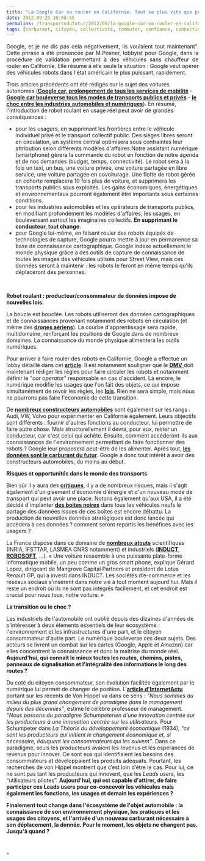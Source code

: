```yaml
---
title: "La Google Car va rouler en Californie. Tout va plus vite que prévu. Le point de basculement se rapproche."
date: 2012-09-25 10:58:55
permalink: /transportsdufutur/2012/09/la-google-car-va-rouler-en-californie-tout-va-plus-vite-que-prevu-le-point-de-basculement-se-rapproc.html
tags: [carburant, citoyen, collectivité, commuter, confiance, connectivité, cybercar, donnée data, Efficacité énergétique, Infrastructure, innovation, internet des objets, ITS, multimodes, partage de données, partage de la voirie, Service de mobilité, véhicule propre]
---
```


<p style="text-align: justify">Google, et je ne dis pas cela négativement, ils voulaient tout maintenant". Cette phrase a été prononcée par M.Posner, lobbyist pour Google, dans la procédure de validation permettant à des véhicules sans chauffeur de rouler en Californie. Elle résume à elle seule la situation : Google veut opérer des véhicules robots dans l'état américain le plus puissant, rapidement.</p> <p style=""text-align: justify"">Trois articles précédents ont été rédigés sur le sujet des voitures autonomes (<a href="https://gabrielplassat.github.io/transportsdufutur/2012/04/nos-systemes-de-transport-et-la-revolution-numerique-pourquoi-cela-va-tout-changer.html"" target=""_blank""><strong>Google car, prolongement de tous les services de mobilité</strong></a> - <a href="https://gabrielplassat.github.io/transportsdufutur/2012/06/en-supprimant-le-conducteur-la-voiture-autonome-change-profondement-le-secteur-des-mobilites.html"" target=""_blank""><strong>Google car bouleverse tous les modes de transports publics et privés</strong></a> - <a href="https://gabrielplassat.github.io/transportsdufutur/2012/09/lindustrie-automobile-a-choisi-de-concevoir-developper-et-commercialiser-des-produits-qui-sadaptent-a-tous-les-territoires.html"" target=""_blank""><strong>le choc entre les industries automobiles et numériques</strong></a>). En résumé, l'introduction de robot roulant en usage réel peut avoir de grandes conséquences : </p>   <!--more-->  <ul> <li>pour les usagers, en supprimant les frontières entre le véhicule individuel privé et le transport collectif public. Des sièges libres seront en circulation, un système central optimisera sous contraintes leur attribution selon différents modèles d'affaires.Notre assistant numérique (smartphone) gèrera la commande du robot en fonction de notre agenda et de nos demandes (budget, temps, connectivité). Le robot sera à la fois un taxi, un bus, une voiture privée, une voiture partagée en libre service, une voiture partagée en covoiturage. Une flotte de robot gérée en cohorte remplacera 10 fois plus de voiture, et supprimera les transports publics sous exploités. Les gains économiques, énergétiques et environnementaux pourront également être importants sous certaines conditions.</li> <li>pour les industries automobiles et les opérateurs de transports publics, en modifiant profondément les modèles d'affaires, les usages, en bouleversant surtout les imaginaires collectifs. <strong>En supprimant le conducteur, tout change</strong>.</li> <li>pour Google lui-même, en faisant rouler des robots équipés de technologies de capture, Google pourra mettre à jour en permanence sa base de connaissance cartographique. Google indexe actuellement le monde physique grâce à des outils de capture de connaissance de toutes les images des véhicules utilisés pour Street View, mais ces données seront à maintenir : les robots le feront en même temps qu'ils déplaceront des personnes. </li> </ul> <p style=""text-align: justify""> </p> <p style=""text-align: justify""><strong>Robot roulant : producteur/consommateur de données impose de nouvelles lois.</strong></p> <p style=""text-align: justify"">La boucle est bouclée. Les robots utiliseront des données cartographiques et de connaissances provenant notamment des robots en circulation (et même des <a href="https://gabrielplassat.github.io/transportsdufutur/2012/06/les-drones-aeriens-arrivent.html"" target=""_blank""><strong>drones aériens</strong></a>). La courbe d'apprentissage sera rapide, multidomaine, renforçant les positions de Google dans de nombreux domaines. La connaissance du monde physique alimentera les outils numériques.</p> <p style=""text-align: justify"">Pour arriver à faire rouler des robots en Californie, Google a effectué un lobby détaillé dans cet <a href=""http://www.baycitizen.org/transportation/story/google-car-zooms-toward-legal-status/?utm_source=BayCitizen&utm_medium=social_media&utm_campaign=twitter"" target=""_blank""><strong>article</strong></a>. Il est notamment souligner que le <a href=""http://www.dmv.ca.gov/portal/home/dmv.htm"" target=""_blank""><strong>DMV</strong> </a>doit maintenant rédiger les règles pour faire circuler les robots et notamment définir le "<em>car operator</em>" responsable en cas d'accident. Là encore, le numérique modifie les usages que l'on fait des objets, ce qui impose simultanément de revoir les règles, les <a href=""http://fr.wikipedia.org/wiki/Trois_lois_de_la_robotique"" target=""_blank""><strong>lois</strong></a>. Rien ne sera simple, mais nous ne pourrons pas faire l'économie de cette transition.</p> <p style=""text-align: justify"">De <a href=""http://en.wikipedia.org/wiki/Autonomous_car"" target=""_blank""><strong>nombreux constructeurs automobiles</strong></a> sont également sur les rangs : Audi, VW, Volvo pour expérimenter en Californie également. Leurs objectifs sont différents : fournir d'autres fonctions au conducteur, lui permettre de faire autre chose. Mais structurellement il devra, pour eux, rester un conducteur, car c'est celui qui achète. Ensuite, comment accéderont-ils aux connaissances de l'environnement permettant de faire fonctionner des robots ? Google leur proposera peut-être de les alimenter. Après tout, <a href=""http://www.mediafuturist.com/data-is-the-new-oil/"" target=""_blank""><strong>les données sont le carburant du futur</strong></a>. Google a donc tout intérêt à avoir des constructeurs automobiles, du moins au début. </p> <p style=""text-align: justify""><strong>Risques et opportunités dans le monde des transports</strong></p> <p style=""text-align: justify"">Bien sûr il y aura des <a href=""http://owni.fr/2012/09/17/frein-a-main-sur-la-voiture-sans-pilote-driverless-car-google/"" target=""_blank""><strong>critiques</strong></a>, il y a de nombreux risques, mais il s'agit également d'un gisement d'économie d'énergie et d'un nouveau mode de transport qui peut avoir une place. Notons également qu'aux USA, il a été décidé d'implanter <a href="https://gabrielplassat.github.io/transportsdufutur/2012/05/les-boites-noires-dans-les-voitures-americaines-projetent-une-nouvelle-fois-les-usa-aux-avant-postes.html"" target=""_blank""><strong>des boites noires</strong></a> dans tous les véhicules neufs le partage des données issues de ces boites est encore débattu. La production de nouvelles données stratégiques est donc lancée qui accédera à ces données ? comment seront repartis les bénéfices avec les usagers ? </p> <p style=""text-align: justify"">La France dispose dans ce domaine de <a href=""http://www.usinenouvelle.com/article/le-secteur-de-la-robotique-en-france-a-un-grand-potentiel.N165829"" target=""_blank""><strong>nombreux atouts</strong></a> scientifiques (INRIA, IFSTTAR, LASMEA CNRS notamment) et industriels (<a href=""http://induct-technology.com/"" target=""_blank""><strong>INDUCT</strong></a>, <a href=""http://www.robosoft.com/eng/"" target=""_blank""><strong>ROBOSOFT</strong></a>, ...). « Une voiture ressemble à une puissante plate-forme informatique mobile, un peu comme un gros smart phone, explique Gérard Lopez, dirigeant de Mangrove Capital Partners et président de Lotus Renault GP, qui a investi dans INDUCT. Les sociétés d’e-commerce et les réseaux sociaux s’insèrent dans notre vie à tout moment aujourd’hui. Mais il reste un endroit où ils ne sont pas intégrés facilement, et cet endroit est crucial pour nous tous, notre voiture. »</p> <p style=""text-align: justify""><strong>La transition ou le choc ?</strong></p> <p style=""text-align: justify"">Les industriels de l'automobile ont oublié depuis des dizaines d'années de s'intéresser à deux éléments essentiels de leur écosystème : l'environnement et les infrastructures d'une part, et le citoyen consommateur d'autre part. Le numérique bouleverse ces deux sujets. Des acteurs se livrent un combat sur les cartes (Google, Apple et Amazon) car elles concentrent la connaissance et donc la maîtrise du monde réel. <strong>Aujourd'hui, qui connaît le mieux toutes les routes, chemins, pistes, panneaux de signalisation et l'intégralité des informations le long des routes ?</strong> </p> <p style=""text-align: justify"">Du coté du citoyen consommateur, son évolution facilitée également par le numérique lui permet de changer de position. L'<a href=""http://www.internetactu.net/2012/06/28/von-hippel-le-paradigme-de-linnovation-par-lutilisateur/?utm_source=feedburner&utm_medium=feed&utm_campaign=Feed%3A+internetactu%2FbcmJ+%28InternetActu.net%29&utm_content=Netvibes"" target=""_blank""><strong>article d'InternetActu</strong></a> portant sur les récents de Von Hippel va dans ce sens :<em> “Nous sommes au milieu du plus grand changement de paradigme dans le management depuis des décennies”</em>, estime le célèbre professeur de management. <em>“Nous passons du paradigme Schumpeterien d’une innovation centrée sur les producteurs à une innovation centrée sur les utilisateurs.</em> Pour Schumpeter dans <em>La Théorie du développement économique</em> (1934), <em>“ce sont les producteurs qui initient le changement économique et, si nécessaire, éduquent les consommateurs qui les suivent”</em>. Dans ce paradigme, seuls les producteurs avaient les revenus et les espérances de revenus pour innover. Ce sont eux qui identifiaient les besoins des consommateurs et développaient les produits adéquats. Pourtant, les recherches de von Hippel montrent que c’est loin d’être le cas. Pour lui, ce ne sont pas tant les producteurs qui innovent, que les <em>Leads users</em>, les “utilisateurs pilotes”. <strong>Aujourd'hui, qui est capable d'attirer, de faire participer ces Leads users pour co-concevoir les véhicules mais également les fonctions, les usages et demain les expériences ? </strong></p> <p style=""text-align: justify""><strong>Finalement tout change dans l'écosystème de l'objet automobile : la connaissance de son environnement physique, les pratiques et les usages des citoyens, et l'arrivée d'un nouveau carburant nécessaire à son déplacement, la donnée. Pour le moment, les objets ne changent pas. Jusqu'à quand ?<br /></strong></p> <p> </p>"

